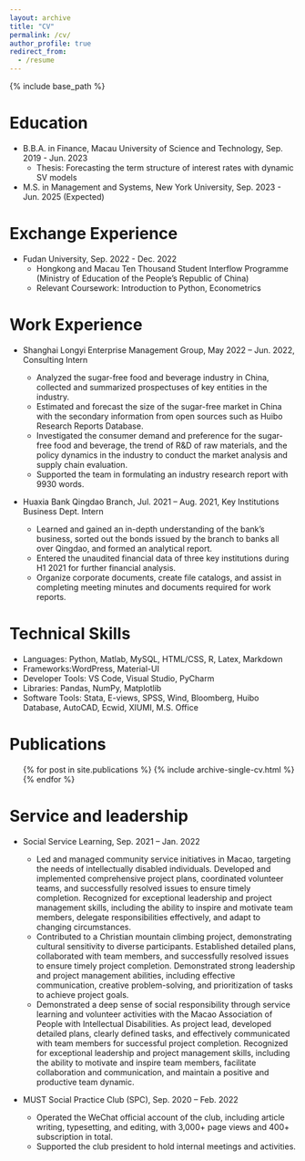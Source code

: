 ```yaml
---
layout: archive
title: "CV"
permalink: /cv/
author_profile: true
redirect_from:
  - /resume
---
```


{% include base_path %}

Education
======
* B.B.A. in Finance, Macau University of Science and Technology, Sep. 2019 - Jun. 2023
   * Thesis: Forecasting the term structure of interest rates with dynamic SV models
* M.S. in Management and Systems, New York University, Sep. 2023 - Jun. 2025 (Expected)

Exchange Experience
======
 * Fudan University, Sep. 2022 - Dec. 2022
   * Hongkong and Macau Ten Thousand Student Interflow Programme (Ministry of Education of the People’s Republic of China)
   * Relevant Coursework: Introduction to Python, Econometrics

Work Experience
======
* Shanghai Longyi Enterprise Management Group, May 2022 – Jun. 2022, Consulting Intern
  * Analyzed the sugar-free food and beverage industry in China, collected and summarized prospectuses of key entities
in the industry.
  * Estimated and forecast the size of the sugar-free market in China with the secondary information from open sources
such as Huibo Research Reports Database.
  * Investigated the consumer demand and preference for the sugar-free food and beverage, the trend of R&D of raw
materials, and the policy dynamics in the industry to conduct the market analysis and supply chain evaluation.
  * Supported the team in formulating an industry research report with 9930 words.

* Huaxia Bank Qingdao Branch, Jul. 2021 – Aug. 2021, Key Institutions Business Dept. Intern
  * Learned and gained an in-depth understanding of the bank’s business, sorted out the bonds issued by the branch to banks all over Qingdao, and formed an analytical report.
  * Entered the unaudited financial data of three key institutions during H1 2021 for further financial analysis.
  * Organize corporate documents, create file catalogs, and assist in completing meeting minutes and documents required for work reports.
  
Technical Skills
======
* Languages: Python, Matlab, MySQL, HTML/CSS, R, Latex, Markdown
* Frameworks:WordPress, Material-UI
* Developer Tools: VS Code, Visual Studio, PyCharm
* Libraries: Pandas, NumPy, Matplotlib
* Software Tools: Stata, E-views, SPSS, Wind, Bloomberg, Huibo Database, AutoCAD, Ecwid, XIUMI, M.S. Office

Publications
======
  <ul>{% for post in site.publications %}
    {% include archive-single-cv.html %}
  {% endfor %}</ul>
  
Service and leadership
======
* Social Service Learning, Sep. 2021 – Jan. 2022
  * Led and managed community service initiatives in Macao, targeting the needs of intellectually disabled individuals. Developed and implemented comprehensive project plans, coordinated volunteer teams, and successfully resolved issues to ensure timely completion. Recognized for exceptional leadership and project management skills, including the ability to inspire and motivate team members, delegate responsibilities effectively, and adapt to changing circumstances.
  * Contributed to a Christian mountain climbing project, demonstrating cultural sensitivity to diverse participants. Established detailed plans, collaborated with team members, and successfully resolved issues to ensure timely project completion. Demonstrated strong leadership and project management abilities, including effective communication, creative problem-solving, and prioritization of tasks to achieve project goals.
  * Demonstrated a deep sense of social responsibility through service learning and volunteer activities with the Macao Association of People with Intellectual Disabilities. As project lead, developed detailed plans, clearly defined tasks, and effectively communicated with team members for successful project completion. Recognized for exceptional leadership and project management skills, including the ability to motivate and inspire team members, facilitate collaboration and communication, and maintain a positive and productive team dynamic.

* MUST Social Practice Club (SPC), Sep. 2020 – Feb. 2022
  * Operated the WeChat official account of the club, including article writing, typesetting, and editing, with 3,000+
page views and 400+ subscription in total.
  * Supported the club president to hold internal meetings and activities.
